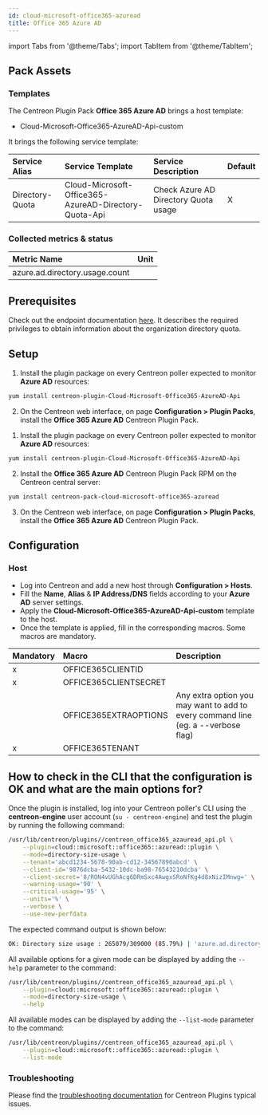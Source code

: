 ```yaml
---
id: cloud-microsoft-office365-azuread
title: Office 365 Azure AD
---
```

import Tabs from '@theme/Tabs';
import TabItem from '@theme/TabItem';


## Pack Assets

### Templates

The Centreon Plugin Pack **Office 365 Azure AD** brings a host template:

* Cloud-Microsoft-Office365-AzureAD-Api-custom

It brings the following service template:

| Service Alias   | Service Template                                      | Service Description                  | Default |
|:----------------|:------------------------------------------------------|:-------------------------------------|:--------|
| Directory-Quota | Cloud-Microsoft-Office365-AzureAD-Directory-Quota-Api | Check Azure AD Directory Quota usage | X       |

### Collected metrics & status

<Tabs groupId="sync">
<TabItem value="Directory-Quota" label="Directory-Quota">

| Metric Name                          | Unit  |
|:-------------------------------------|:------|
| azure.ad.directory.usage.count       |       |

</TabItem>
</Tabs>

## Prerequisites

Check out the endpoint documentation [here](https://docs.microsoft.com/en-us/graph/api/organization-get?view=graph-rest-beta&tabs=http#permissions). It describes the required privileges to obtain information about the organization directory quota.

## Setup

<Tabs groupId="sync">
<TabItem value="Online License" label="Online License">

1. Install the plugin package on every Centreon poller expected to monitor **Azure AD** resources:

```bash
yum install centreon-plugin-Cloud-Microsoft-Office365-AzureAD-Api
```

2. On the Centreon web interface, on page **Configuration > Plugin Packs**, install the **Office 365 Azure AD** Centreon Plugin Pack.

</TabItem>
<TabItem value="Offline License" label="Offline License">

1. Install the plugin package on every Centreon poller expected to monitor **Azure AD** resources:

```bash
yum install centreon-plugin-Cloud-Microsoft-Office365-AzureAD-Api
```

2. Install the **Office 365 Azure AD** Centreon Plugin Pack RPM on the Centreon central server:

```bash
yum install centreon-pack-cloud-microsoft-office365-azuread
```

3. On the Centreon web interface, on page **Configuration > Plugin Packs**, install the **Office 365 Azure AD** Centreon Plugin Pack.

</TabItem>
</Tabs>

## Configuration

### Host

* Log into Centreon and add a new host through **Configuration > Hosts**.
* Fill the **Name**, **Alias** & **IP Address/DNS** fields according to your **Azure AD** server settings.
* Apply the **Cloud-Microsoft-Office365-AzureAD-Api-custom** template to the host.
* Once the template is applied, fill in the corresponding macros. Some macros are mandatory.

| Mandatory   | Macro                 | Description                                                                            |
|:------------|:----------------------|:---------------------------------------------------------------------------------------|
|      x      | OFFICE365CLIENTID     |                                                                                        |
|      x      | OFFICE365CLIENTSECRET |                                                                                        |
|             | OFFICE365EXTRAOPTIONS | Any extra option you may want to add to every command line (eg. a --verbose flag)      |
|      x      | OFFICE365TENANT       |                                                                                        |

## How to check in the CLI that the configuration is OK and what are the main options for?

Once the plugin is installed, log into your Centreon poller's CLI using the
**centreon-engine** user account (`su - centreon-engine`) and test the plugin by
running the following command:

```bash
/usr/lib/centreon/plugins//centreon_office365_azauread_api.pl \
    --plugin=cloud::microsoft::office365::azuread::plugin \
    --mode=directory-size-usage \
    --tenant='abcd1234-5678-90ab-cd12-34567890abcd' \
    --client-id='9876dcba-5432-10dc-ba98-76543210dcba' \
    --client-secret='8/RON4vUGhAcg6DRmSxc4AwgxSRoNfKg4d8xNizIMnwg=' \
    --warning-usage='90' \
    --critical-usage='95' \
    --units='%' \
    --verbose \
    --use-new-perfdata
```

The expected command output is shown below:

```bash
OK: Directory size usage : 265079/309000 (85.79%) | 'azure.ad.directory.usage.count'=265079;0:278100;0:293550;0;309000
```

All available options for a given mode can be displayed by adding the
`--help` parameter to the command:

```bash
/usr/lib/centreon/plugins//centreon_office365_azauread_api.pl \
    --plugin=cloud::microsoft::office365::azuread::plugin \
    --mode=directory-size-usage \
    --help
```

All available modes can be displayed by adding the `--list-mode` parameter to
the command:

```bash
/usr/lib/centreon/plugins//centreon_office365_azauread_api.pl \
    --plugin=cloud::microsoft::office365::azuread::plugin \
    --list-mode
```

### Troubleshooting

Please find the [troubleshooting documentation](../getting-started/how-to-guides/troubleshooting-plugins.md)
for Centreon Plugins typical issues.